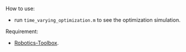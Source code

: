 How to use:

- run `time_varying_optimization.m`  to see the optimization simulation.

Requirement:

- [Robotics-Toolbox](https://github.com/star2dust/Robotics-Toolbox).
